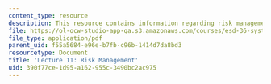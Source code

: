```yaml
---
content_type: resource
description: This resource contains information regarding risk management.
file: https://ol-ocw-studio-app-qa.s3.amazonaws.com/courses/esd-36-system-project-management-fall-2012/390f77ce1d95a162955c3490bc2ac975_MITESD_36F12_Lec11.pdf
file_type: application/pdf
parent_uid: f55a5684-e96e-b7fb-c96b-1414d7da8bd3
resourcetype: Document
title: 'Lecture 11: Risk Management'
uid: 390f77ce-1d95-a162-955c-3490bc2ac975
---
```

